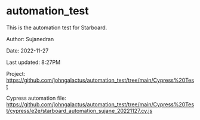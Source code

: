 # automation_test
This is the automation test for Starboard.

Author: Sujanedran

Date: 2022-11-27

Last updated: 8:27PM

Project: https://github.com/johngalactus/automation_test/tree/main/Cypress%20Test

Cypress automation file: https://github.com/johngalactus/automation_test/tree/main/Cypress%20Test/cypress/e2e/starboard_automation_sujane_20221127.cy.js
